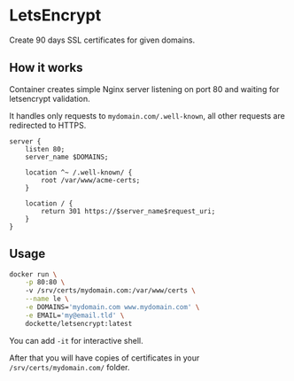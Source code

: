 # LetsEncrypt

Create 90 days SSL certificates for given domains.

## How it works

Container creates simple Nginx server listening on port 80 and waiting for letsencrypt validation.

It handles only requests to `mydomain.com/.well-known`, all other requests are redirected to HTTPS. 

```
server {
    listen 80;
    server_name $DOMAINS;

    location ^~ /.well-known/ {
        root /var/www/acme-certs;
    }

    location / {
        return 301 https://$server_name$request_uri;
    }
}
```

## Usage

```sh
docker run \
    -p 80:80 \ 
    -v /srv/certs/mydomain.com:/var/www/certs \
    --name le \
    -e DOMAINS='mydomain.com www.mydomain.com' \
    -e EMAIL='my@email.tld' \
    dockette/letsencrypt:latest
```

You can add `-it` for interactive shell.

After that you will have copies of certificates in your `/srv/certs/mydomain.com/` folder.

